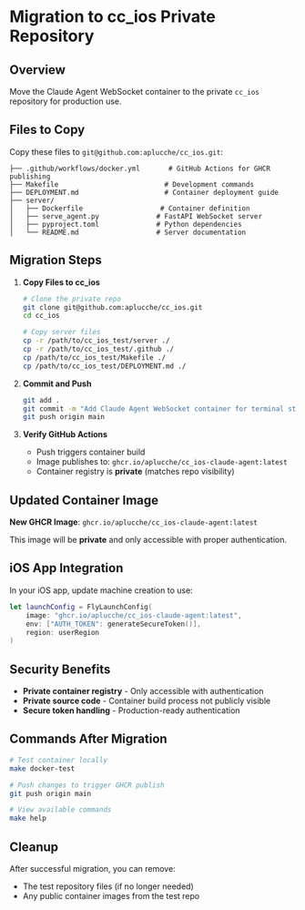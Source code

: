 # Migration to cc_ios Private Repository

## Overview

Move the Claude Agent WebSocket container to the private `cc_ios` repository for production use.

## Files to Copy

Copy these files to `git@github.com:aplucche/cc_ios.git`:

```
├── .github/workflows/docker.yml       # GitHub Actions for GHCR publishing
├── Makefile                          # Development commands
├── DEPLOYMENT.md                     # Container deployment guide
├── server/
│   ├── Dockerfile                   # Container definition
│   ├── serve_agent.py              # FastAPI WebSocket server
│   ├── pyproject.toml              # Python dependencies
│   └── README.md                   # Server documentation
```

## Migration Steps

1. **Copy Files to cc_ios**
   ```bash
   # Clone the private repo
   git clone git@github.com:aplucche/cc_ios.git
   cd cc_ios
   
   # Copy server files
   cp -r /path/to/cc_ios_test/server ./
   cp -r /path/to/cc_ios_test/.github ./
   cp /path/to/cc_ios_test/Makefile ./
   cp /path/to/cc_ios_test/DEPLOYMENT.md ./
   ```

2. **Commit and Push**
   ```bash
   git add .
   git commit -m "Add Claude Agent WebSocket container for terminal streaming"
   git push origin main
   ```

3. **Verify GitHub Actions**
   - Push triggers container build
   - Image publishes to: `ghcr.io/aplucche/cc_ios-claude-agent:latest`
   - Container registry is **private** (matches repo visibility)

## Updated Container Image

**New GHCR Image**: `ghcr.io/aplucche/cc_ios-claude-agent:latest`

This image will be **private** and only accessible with proper authentication.

## iOS App Integration

In your iOS app, update machine creation to use:

```swift
let launchConfig = FlyLaunchConfig(
    image: "ghcr.io/aplucche/cc_ios-claude-agent:latest",
    env: ["AUTH_TOKEN": generateSecureToken()],
    region: userRegion
)
```

## Security Benefits

- **Private container registry** - Only accessible with authentication
- **Private source code** - Container build process not publicly visible
- **Secure token handling** - Production-ready authentication

## Commands After Migration

```bash
# Test container locally
make docker-test

# Push changes to trigger GHCR publish
git push origin main

# View available commands
make help
```

## Cleanup

After successful migration, you can remove:
- The test repository files (if no longer needed)
- Any public container images from the test repo